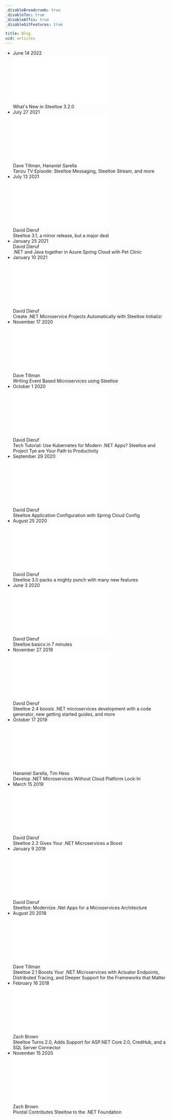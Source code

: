 ```yaml
---
_disableBreadcrumb: true
_disableToc: true
_disableAffix: true
_disableGitFeatures: true

title: Blog
uid: articles
---
```

<div class="blog-list-wrapper">
    <ul class="blog-list">
        <li class="blog-item" onclick="location.href='whats-new-in-steeltoe-32.html'">
            <span class="blog-date">June 14 2022</span>
            <div class="preview">
                <embed class="blog-preview" src="whats-new-in-steeltoe-32.html" />
            </div>
            <div class="blog-title">What's New in Steeltoe 3.2.0</div>
        </li>
        <li class="blog-item" onclick="location.href='whats-new-in-steeltoe-31.html'">
            <span class="blog-date">July 27 2021</span>
            <div class="preview">
                <embed class="blog-preview" src="whats-new-in-steeltoe-31.html" />
            </div>
            <div class="blog-author">Dave Tillman, Hananiel Sarella</div>
            <div class="blog-title">Tanzu TV Episode: Steeltoe Messaging, Steeltoe Stream, and more</div>
        </li>
		<li class="blog-item" onclick="location.href='releases/steeltoe-3-1-minor-release-major-deal.html'">
            <span class="blog-date">July 13 2021</span>
            <div class="preview">
                <embed class="blog-preview" src="releases/steeltoe-3-1-minor-release-major-deal.html" />
            </div>
            <div class="blog-author">David Dieruf</div>
            <div class="blog-title">Steeltoe 3.1, a minor release, but a major deal</div>
        </li>
        <li class="blog-item" onclick="location.href='https://techcommunity.microsoft.com/t5/apps-on-azure/net-and-java-together-in-azure-spring-cloud-with-pet-clinic/ba-p/2087416'">
            <span class="blog-date" href="">January 25 2021</span>
            <div class="blog-author">David Dieruf</div>
            <div class="blog-title">.NET and Java together in Azure Spring Cloud with Pet Clinic</div>
        </li>
        <li class="blog-item" onclick="location.href='create-dotnet-microservice-projects-automatically-with-steeltoe-initializr.html'">
            <span class="blog-date">January 10 2021</span>
            <div class="preview">
                <embed class="blog-preview" src="create-dotnet-microservice-projects-automatically-with-steeltoe-initializr.html" />
            </div>
            <div class="blog-author">David Dieruf</div>
            <div class="blog-title">Create .NET Microservice Projects Automatically with Steeltoe Initializr</div>
        </li>
        <li class="blog-item" onclick="location.href='writing-event-based-microservices-using-steeltoe.html'">
            <span class="blog-date">November 17 2020</span>
            <div class="preview">
                <embed class="blog-preview" src="writing-event-based-microservices-using-steeltoe.html" />
            </div>
            <div class="blog-author">Dave Tillman</div>
            <div class="blog-title">Writing Event Based Microservices using Steeltoe</div>
        </li>
        <li class="blog-item" onclick="location.href='tech-tutorial-use-kubernetes-for-modern-net-apps-steeltoe-and-project-tye-are-your-path-to-productivity.html'">
            <span class="blog-date">October 1 2020</span>
            <div class="preview">
                <embed class="blog-preview" src="tech-tutorial-use-kubernetes-for-modern-net-apps-steeltoe-and-project-tye-are-your-path-to-productivity.html" />
            </div>
            <div class="blog-author">David Dieruf</div>
            <div class="blog-title">Tech Tutorial: Use Kubernetes for Modern .NET Apps? Steeltoe and Project Tye are Your Path to Productivity</div>
        </li>
        <li class="blog-item" onclick="location.href='steeltoe-application-configuration-with-spring-cloud-config.html'">
            <span class="blog-date">September 29 2020</span>
            <div class="preview">
                <embed class="blog-preview" src="steeltoe-application-configuration-with-spring-cloud-config.html" />
            </div>
            <div class="blog-author">David Dieruf</div>
            <div class="blog-title">Steeltoe Application Configuration with Spring Cloud Config</div>
        </li>
        <li class="blog-item" onclick="location.href='releases/steeltoe-3-0-packs-a-mighty-punch-with-many-new-features.html'">
            <span class="blog-date">August 25 2020</span>
            <div class="preview">
                <embed class="blog-preview" src="releases/steeltoe-3-0-packs-a-mighty-punch-with-many-new-features.html" />
            </div>
            <div class="blog-author">David Dieruf</div>
            <div class="blog-title">Steeltoe 3.0 packs a mighty punch with many new features</div>
        </li>
        <li class="blog-item" onclick="location.href='steeltoe-basics-in-7-minutes.html'">
            <span class="blog-date">June 3 2020</span>
            <div class="preview">
                <embed class="blog-preview" src="steeltoe-basics-in-7-minutes.html" />
            </div>
            <div class="blog-author">David Dieruf</div>
            <div class="blog-title">Steeltoe basics in 7 minutes</div>
        </li>
        <li class="blog-item" onclick="location.href='releases/steeltoe-2-4-boosts-dotnet-microservices-development.html'">
            <span class="blog-date">November 27 2019</span>
            <div class="preview">
                <embed class="blog-preview" src="releases/steeltoe-2-4-boosts-dotnet-microservices-development.html" />
            </div>
            <div class="blog-author">David Dieruf</div>
            <div class="blog-title">Steeltoe 2.4 boosts .NET microservices development with a code generator, new getting started guides, and more</div>
        </li>
        <li class="blog-item" onclick="location.href='develop-dotNET-microservices-without-cloud-platform-lock-In.html'">
            <span class="blog-date">October 17 2019</span>
            <div class="preview">
                <embed class="blog-preview" src="develop-dotNET-microservices-without-cloud-platform-lock-In.html" />
            </div>
            <div class="blog-author">Hananiel Sarella, Tim Hess</div>
            <div class="blog-title">Develop .NET Microservices Without Cloud Platform Lock-In</div>
        </li>
        <li class="blog-item" onclick="location.href='releases/steeltoe-2-2-gives-your--microservices-a-boost.html'">
            <span class="blog-date">March 15 2019</span>
            <div class="preview">
                <embed class="blog-preview" src="releases/steeltoe-2-2-gives-your--microservices-a-boost.html" />
            </div>
            <div class="blog-author">David Dieruf</div>
            <div class="blog-title">Steeltoe 2.2 Gives Your .NET Microservices a Boost</div>
        </li>
        <li class="blog-item" onclick="location.href='steeltoe-modernize-net-apps-for-a-microservices-architecture.html'">
            <span class="blog-date">January 9 2019</span>
            <div class="preview">
                <embed class="blog-preview" src="steeltoe-modernize-net-apps-for-a-microservices-architecture.html" />
            </div>
            <div class="blog-author">David Dieruf</div>
            <div class="blog-title">Steeltoe: Modernize .Net Apps for a Microservices Architecture</div>
        </li>
        <li class="blog-item" onclick="location.href='releases/steeltoe-2-1-boosts-your-net-microservices-with-actuator-endpoints-distributed-tracing-and-deeper-support-for-the-frameworks-that-matter.html'">
            <span class="blog-date">August 20 2018</span>
            <div class="preview">
                <embed class="blog-preview" src="releases/steeltoe-2-1-boosts-your-net-microservices-with-actuator-endpoints-distributed-tracing-and-deeper-support-for-the-frameworks-that-matter.html" />
            </div>
            <div class="blog-author">Dave Tillman</div>
            <div class="blog-title">Steeltoe 2.1 Boosts Your .NET Microservices with Actuator Endpoints, Distributed Tracing, and Deeper Support for the Frameworks that Matter</div>
        </li>
        <li class="blog-item" onclick="location.href='releases/steeltoe-turns-2-0-adds-support-for-asp-net-core-2-0-credhub-and-a-sql-server-connector.html'">
            <span class="blog-date">February 16 2018</span>
            <div class="preview">
                <embed class="blog-preview" src="releases/steeltoe-turns-2-0-adds-support-for-asp-net-core-2-0-credhub-and-a-sql-server-connector.html" />
            </div>
            <div class="blog-author">Zach Brown</div>
            <div class="blog-title">Steeltoe Turns 2.0, Adds Support for ASP.NET Core 2.0, CredHub, and a SQL Server Connector</div>
        </li>
        <li class="blog-item" onclick="location.href='pivotal-contributes-steeltoe-to-the-net-foundation.html'">
            <span class="blog-date">November 15 2020</span>
            <div class="preview">
                <embed class="blog-preview" src="pivotal-contributes-steeltoe-to-the-net-foundation.html" />
            </div>
            <div class="blog-author">Zach Brown</div>
            <div class="blog-title">Pivotal Contributes Steeltoe to the .NET Foundation</div>
        </li>
    </ul>
</div>
